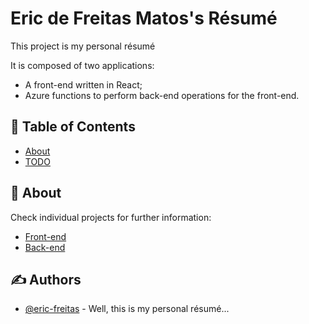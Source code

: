 <h1>Eric de Freitas Matos's Résumé</h1>

This project is my personal résumé
    
It is composed of two applications:
    
- A front-end written in React;
- Azure functions to perform back-end operations for the front-end.


## 📝 Table of Contents

- [About](#about)
- [TODO](./TODO.md)

## 🧐 About <a name = "about"></a>

Check individual projects for further information:

- [Front-end](./web/README.md)
- [Back-end](./azure/README.md)


## ✍️ Authors <a name = "authors"></a>

- [@eric-freitas](https://github.com/eric-freitas) - Well, this is my personal résumé...

